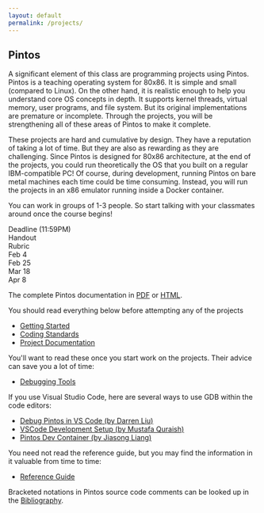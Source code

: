 ```yaml
---
layout: default
permalink: /projects/
---
```


## Pintos

A significant element of this class are programming projects using Pintos. Pintos is a teaching operating system for 80x86. It is simple and small (compared to Linux). On the other hand, it is realistic enough to help you understand core OS concepts in depth. It supports kernel threads, virtual memory, user programs, and file system. But its original implementations are premature or incomplete. Through the projects, you will be strengthening all of these areas of Pintos to make it complete.

<span class="em">These projects are hard and cumulative by design.</span> They have a reputation of taking a lot of time. But they are also as rewarding as they are challenging. Since Pintos is designed for 80x86 architecture, at the end of the projects, you could run theoretically the OS that you built on a regular IBM-compatible PC! Of course, during development, running Pintos on bare metal machines each time could be time consuming. Instead, you will run the projects in an x86 emulator running inside a Docker container. 

You can work in groups of 1-3 people. So start talking with your classmates around once the course begins!

<div class="grid">
    <div class="hrow row">
        <div class="hcolumn column2">Deadline (11:59PM)</div>
        <div class="column3">Handout</div>
        <div class="column3">Rubric</div>
    </div>
    <div class="row">
        <div class="column2">Feb 4</div>
        <!--div class="column3"><a href="WWW/pintos_2.html">Project 1: Threads</a></div-->
        <!--div class="column3"><a href="https://grademy.work/ThierrySans/C69W22-project1">Rubric</a></div-->
    </div>
    <div class="row">
        <div class="column2">Feb 25</div>
        <!--div class="column3"><a href="WWW/pintos_3.html">Project 2: User Programs</a></div-->
        <!--div class="column3"><a href="https://grademy.work/ThierrySans/C69W22-project2">Rubric</a></div-->
    </div>
    <div class="row">
        <div class="column2">Mar 18</div>
        <!--div class="column3"><a href="WWW/pintos_4.html">Project 3: Virtual Memory</a></div-->
        <!--div class="column3"><a href="https://grademy.work/ThierrySans/C69W22-project3">Rubric</a></div-->
    </div>
    <div class="row">
        <div class="column2">Apr 8</div>
        <!--div class="column3"><a href="WWW/pintos_5.html">Project 4: File Systems</a></div-->
        <!--div class="column3"><a href="https://grademy.work/ThierrySans/C69W22-project4">Rubric</a></div-->
    </div>
</div>

The complete Pintos documentation in [PDF](WWW/pintos.pdf) or [HTML](WWW/pintos.html).

You should read everything below <span class="em">before attempting any of the projects</span>

- [Getting Started](WWW/pintos_1.html)
- [Coding Standards](WWW/pintos_8.html)
- [Project Documentation](WWW/pintos_9.html)

You'll want to read these once you start work on the projects. Their advice can save you a lot of time:

- [Debugging Tools](WWW/pintos_10.html)

If you use Visual Studio Code, here are several ways to use GDB within the code editors:
- [Debug Pintos in VS Code (by Darren Liu)](../doc/vscode/)
- [VSCode Development Setup (by Mustafa Quraish)](../doc/vscode2/)
- [Pintos Dev Container (by Jiasong Liang)](https://github.com/LiangLouise/pintos_dev_container)

You need not read the reference guide, but you may find the information in it valuable from time to time:

- [Reference Guide](WWW/pintos_6.html)

Bracketed notations in Pintos source code comments can be looked up in the [Bibliography](WWW/pintos_13.html).


